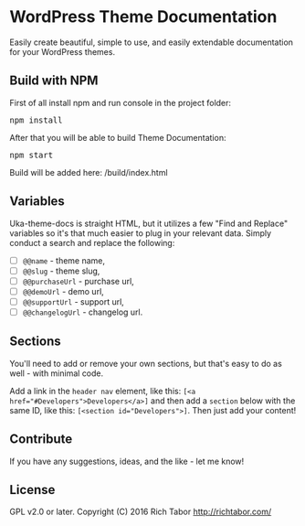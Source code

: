 # WordPress Theme Documentation
Easily create beautiful, simple to use, and easily extendable documentation for your WordPress themes.

## Build with NPM
First of all install npm and run console in the project folder:

<pre>npm install</pre>

After that you will be able to build Theme Documentation:

<pre>npm start</pre>

Build will be added here: /build/index.html

## Variables
Uka-theme-docs is straight HTML, but it utilizes a few "Find and Replace" variables so it's that much easier to plug in your relevant data. Simply conduct a search and replace the following:

- [ ] `@@name` - theme name,
- [ ] `@@slug` - theme slug,
- [ ] `@@purchaseUrl` - purchase url,
- [ ] `@@demoUrl` - demo url,
- [ ] `@@supportUrl` - support url,
- [ ] `@@changelogUrl` - changelog url.

## Sections
You'll need to add or remove your own sections, but that's easy to do as well - with minimal code.

Add a link in the `header nav` element, like this: `[<a href="#Developers">Developers</a>]` and then add a `section` below with the same ID, like this: `[<section id="Developers">]`. Then just add your content!

## Contribute
If you have any suggestions, ideas, and the like - let me know!

## License
GPL v2.0 or later.
Copyright (C) 2016 Rich Tabor http://richtabor.com/
